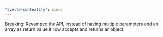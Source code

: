 ```yaml
---
"svelte-contextify": minor
---
```


Breaking: Revamped the API, instead of having multiple parameters and an array as return value it now accepts and returns an object.
